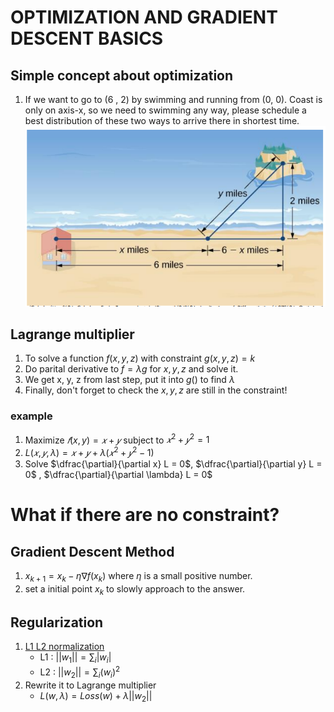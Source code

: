 # OPTIMIZATION AND GRADIENT DESCENT BASICS
## Simple concept about optimization
1. If we want to go to (6 , 2) by swimming and running from (0, 0). Coast is only on axis-x, so we need to swimming any way, please schedule a best distribution of these two ways to arrive there in shortest time.
![](./media/coast-to-island-problem.png)
## Lagrange multiplier
1. To solve a function $f(x, y, z)$ with constraint $g(x,y, z)=k$ 
2. Do parital derivative to $f = \lambda g$ for $x, y , z$ and solve it.
3. We get x, y, z from last step, put it into $g()$ to find $\lambda$
4. Finally, don't forget to check the $x, y,z$ are still in the constraint!  
### example
1. Maximize $𝑓(x, y) = 𝑥 + 𝑦$ subject to $𝑥^2 + 𝑦 ^2 = 1$
2. $L(𝑥, 𝑦, \lambda) = 𝑥 + 𝑦 + \lambda(𝑥^2 + 𝑦^2 − 1)$
3. Solve $\dfrac{\partial}{\partial x} L = 0$, $\dfrac{\partial}{\partial y} L = 0$ , $\dfrac{\partial}{\partial \lambda} L = 0$
# What if there are no constraint?
## Gradient Descent Method
1. $x_{k+1} = x_{k} - \eta \nabla f(x_k)$ where $\eta$  is a small positive number.
2. set a initial point $x_k$ to slowly approach to the answer.

## Regularization
1. [L1 L2 normalization](https://hackmd.io/@kk6333/BkIDyLikj)
    * L1 : $||w_1|| = \sum_{i} |w_i|$
    * L2 : $||w_2|| = \sum_{i} (w_i)^{2}$
2. Rewrite it to Lagrange multiplier
    * $L(w, \lambda) = Loss(w) + \lambda ||w_2||$ 

